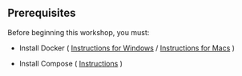## Prerequisites

Before beginning this workshop, you must:

 - Install Docker ( [Instructions for Windows](https://docs.docker.com/v18.09/docker-for-windows/install/) / [Instructions for Macs](https://docs.docker.com/docker-for-mac/install/) )

 - Install Compose ( [Instructions](https://docs.docker.com/v18.09/compose/install//) )
